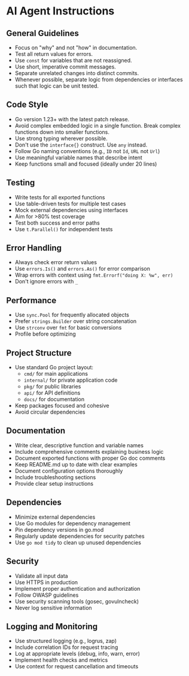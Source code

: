 # AI Agent Instructions

## General Guidelines

* Focus on "why" and not "how" in documentation.
* Test all return values for errors.
* Use `const` for variables that are not reassigned.
* Use short, imperative commit messages.
* Separate unrelated changes into distinct commits.
* Whenever possible, separate logic from dependencies or interfaces such that logic can be unit tested.

## Code Style

* Go version 1.23+ with the latest patch release.
* Avoid complex embedded logic in a single function. Break complex functions down into smaller functions.
* Use strong typing wherever possible.
* Don't use the `interface{}` construct. Use `any` instead.
* Follow Go naming conventions (e.g., `ID` not `Id`, `URL` not `Url`)
* Use meaningful variable names that describe intent
* Keep functions small and focused (ideally under 20 lines)

## Testing

* Write tests for all exported functions
* Use table-driven tests for multiple test cases
* Mock external dependencies using interfaces
* Aim for >80% test coverage
* Test both success and error paths
* Use `t.Parallel()` for independent tests

## Error Handling

* Always check error return values
* Use `errors.Is()` and `errors.As()` for error comparison
* Wrap errors with context using `fmt.Errorf("doing X: %w", err)`
* Don't ignore errors with `_`

## Performance

* Use `sync.Pool` for frequently allocated objects
* Prefer `strings.Builder` over string concatenation
* Use `strconv` over `fmt` for basic conversions
* Profile before optimizing

## Project Structure

* Use standard Go project layout:
  - `cmd/` for main applications
  - `internal/` for private application code
  - `pkg/` for public libraries
  - `api/` for API definitions
  - `docs/` for documentation
* Keep packages focused and cohesive
* Avoid circular dependencies

## Documentation

* Write clear, descriptive function and variable names
* Include comprehensive comments explaining business logic
* Document exported functions with proper Go doc comments
* Keep README.md up to date with clear examples
* Document configuration options thoroughly
* Include troubleshooting sections
* Provide clear setup instructions

## Dependencies

* Minimize external dependencies
* Use Go modules for dependency management
* Pin dependency versions in go.mod
* Regularly update dependencies for security patches
* Use `go mod tidy` to clean up unused dependencies

## Security

* Validate all input data
* Use HTTPS in production
* Implement proper authentication and authorization
* Follow OWASP guidelines
* Use security scanning tools (gosec, govulncheck)
* Never log sensitive information

## Logging and Monitoring

* Use structured logging (e.g., logrus, zap)
* Include correlation IDs for request tracing
* Log at appropriate levels (debug, info, warn, error)
* Implement health checks and metrics
* Use context for request cancellation and timeouts
